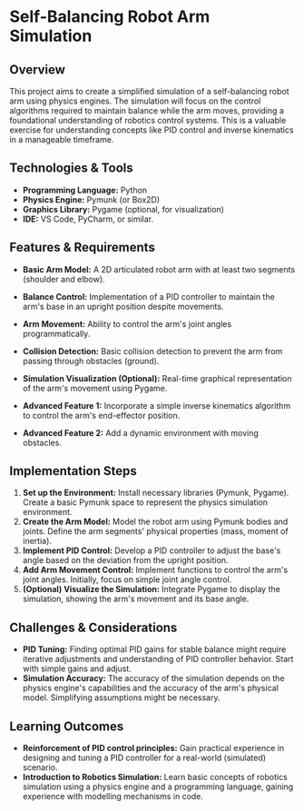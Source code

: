 # Self-Balancing Robot Arm Simulation

## Overview

This project aims to create a simplified simulation of a self-balancing robot arm using physics engines.  The simulation will focus on the control algorithms required to maintain balance while the arm moves, providing a foundational understanding of robotics control systems. This is a valuable exercise for understanding concepts like PID control and inverse kinematics in a manageable timeframe.

## Technologies & Tools

- **Programming Language:** Python
- **Physics Engine:** Pymunk (or Box2D)
- **Graphics Library:** Pygame (optional, for visualization)
- **IDE:**  VS Code, PyCharm, or similar.


## Features & Requirements

- **Basic Arm Model:**  A 2D articulated robot arm with at least two segments (shoulder and elbow).
- **Balance Control:** Implementation of a PID controller to maintain the arm's base in an upright position despite movements.
- **Arm Movement:**  Ability to control the arm's joint angles programmatically.
- **Collision Detection:** Basic collision detection to prevent the arm from passing through obstacles (ground).
- **Simulation Visualization (Optional):** Real-time graphical representation of the arm's movement using Pygame.

- **Advanced Feature 1:**  Incorporate a simple inverse kinematics algorithm to control the arm's end-effector position.
- **Advanced Feature 2:** Add a dynamic environment with moving obstacles.


## Implementation Steps

1. **Set up the Environment:** Install necessary libraries (Pymunk, Pygame). Create a basic Pymunk space to represent the physics simulation environment.
2. **Create the Arm Model:** Model the robot arm using Pymunk bodies and joints. Define the arm segments' physical properties (mass, moment of inertia).
3. **Implement PID Control:** Develop a PID controller to adjust the base's angle based on the deviation from the upright position.
4. **Add Arm Movement Control:** Implement functions to control the arm's joint angles.  Initially, focus on simple joint angle control.
5. **(Optional) Visualize the Simulation:** Integrate Pygame to display the simulation, showing the arm's movement and its base angle.


## Challenges & Considerations

- **PID Tuning:** Finding optimal PID gains for stable balance might require iterative adjustments and understanding of PID controller behavior.  Start with simple gains and adjust.
- **Simulation Accuracy:** The accuracy of the simulation depends on the physics engine's capabilities and the accuracy of the arm's physical model. Simplifying assumptions might be necessary.


## Learning Outcomes

- **Reinforcement of PID control principles:**  Gain practical experience in designing and tuning a PID controller for a real-world (simulated) scenario.
- **Introduction to Robotics Simulation:** Learn basic concepts of robotics simulation using a physics engine and a programming language, gaining experience with modelling mechanisms in code.

